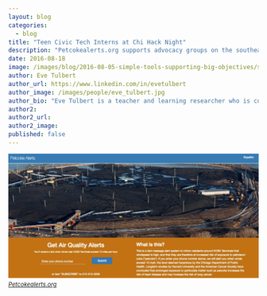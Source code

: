 ```yaml
---
layout: blog
categories: 
  - blog
title: "Teen Civic Tech Interns at Chi Hack Night"
description: "Petcokealerts.org supports advocacy groups on the southeast side in their fight against an environmental injustice."
date: 2016-08-18
image: /images/blog/2016-08-05-simple-tools-supporting-big-objectives/screenshot.jpg
author: Eve Tulbert
author_url: https://www.linkedin.com/in/evetulbert
author_image: /images/people/eve_tulbert.jpg
author_bio: "Eve Tulbert is a teacher and learning researcher who is co-founding a learning design studio (mumkin.studio, as of Sept 1)."
author2: 
author2_url: 
author2_image: 
published: false
---
```


<p class="text-center"><img src="/images/blog/2016-08-05-simple-tools-supporting-big-objectives/screenshot.jpg" alt="Petcokealerts.org" class="img-thumbnail"/><br />

<small>
    <em><a href='http://Petcokealerts.org' target='_blank'>Petcokealerts.org</a></em>
</small>
</p>